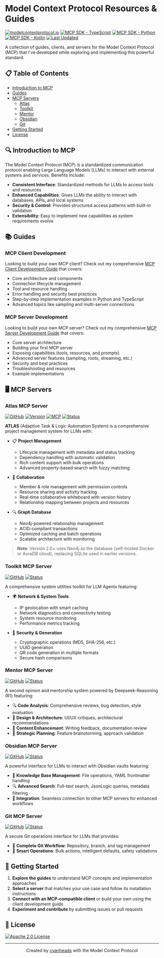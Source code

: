 # Model Context Protocol Resources & Guides

[![modelcontextprotocol.io](https://img.shields.io/badge/modelcontextprotocol.io-orange.svg)](https://modelcontextprotocol.io/)
[![MCP SDK - TypeScript](https://img.shields.io/badge/MCP%20SDK-TypeScript%201.6.1-blue.svg)](https://github.com/modelcontextprotocol/typescript-sdk)
[![MCP SDK - Python](https://img.shields.io/badge/MCP%20SDK-Python%201.3.0-blue.svg)](https://github.com/modelcontextprotocol/python-sdk) 
[![MCP SDK - Kotlin](https://img.shields.io/badge/MCP%20SDK-Kotlin%200.3.0-blue.svg)](https://github.com/modelcontextprotocol/kotlin-sdk)
[![Last Updated](https://img.shields.io/badge/Last%20Updated-March%202025-brightgreen.svg)]()

A collection of guides, clients, and servers for the Model Context Protocol (MCP) that I've developed while exploring and implementing this powerful standard.

## 📋 Table of Contents

- [Introduction to MCP](#introduction-to-mcp)
- [Guides](#guides)
- [MCP Servers](#mcp-servers)
  - [Atlas](#atlas-mcp-server)
  - [Toolkit](#toolkit-mcp-server)
  - [Mentor](#mentor-mcp-server)
  - [Obsidian](#obsidian-mcp-server)
  - [Git](#git-mcp-server)
- [Getting Started](#getting-started)
- [License](#license)

## 🔍 Introduction to MCP

The Model Context Protocol (MCP) is a standardized communication protocol enabling Large Language Models (LLMs) to interact with external systems and services. Benefits include:

- **Consistent Interface**: Standardized methods for LLMs to access tools and resources
- **Enhanced Capabilities**: Gives LLMs the ability to interact with databases, APIs, and local systems
- **Security & Control**: Provides structured access patterns with built-in validation
- **Extensibility**: Easy to implement new capabilities as system requirements evolve

## 📚 Guides

### MCP Client Development

Looking to build your own MCP client? Check out my comprehensive [MCP Client Development Guide](guides/mcp-client-development-guide.md) that covers:

- Core architecture and components
- Connection lifecycle management
- Tool and resource handling
- Error handling and security best practices
- Step-by-step implementation examples in Python and TypeScript
- Advanced topics like sampling and multi-server connections

### MCP Server Development

Looking to build your own MCP server? Check out my comprehensive [MCP Server Development Guide](guides/mcp-server-development-guide.md) that covers:

- Core server architecture
- Building your first MCP server
- Exposing capabilities (tools, resources, and prompts)
- Advanced server features (sampling, roots, streaming, etc.)
- Security and best practices
- Troubleshooting and resources
- Example implementations

## 🖥️ MCP Servers

### Atlas MCP Server

[![GitHub](https://img.shields.io/badge/GitHub-atlas--mcp--server-blue.svg)](https://github.com/cyanheads/atlas-mcp-server)
[![Version](https://img.shields.io/badge/Version-2.0.7-blue.svg)]()
[![MCP](https://img.shields.io/badge/MCP-1.6.1-green.svg)]()
[![Status](https://img.shields.io/badge/Status-Stable-blue.svg)]()

**ATLAS** (Adaptive Task & Logic Automation System) is a comprehensive project management system for LLMs with:

- 📋 **Project Management**
  - Lifecycle management with metadata and status tracking
  - Dependency handling with automatic validation
  - Rich content support with bulk operations
  - Advanced property-based search with fuzzy matching

- 🤝 **Collaboration**
  - Member & role management with permission controls
  - Resource sharing and activity tracking
  - Real-time collaborative whiteboard with version history
  - Relationship mapping between projects and resources

- 🔍 **Graph Database**
  - Neo4j-powered relationship management
  - ACID-compliant transactions
  - Optimized caching and batch operations
  - Scalable architecture with monitoring

> **Note**: Version 2.0+ uses Neo4j as the database (self-hosted Docker or AuraDB cloud), replacing SQLite used in earlier versions.

### Toolkit MCP Server

[![GitHub](https://img.shields.io/badge/GitHub-toolkit--mcp--server-blue.svg)](https://github.com/cyanheads/toolkit-mcp-server)
[![Status](https://img.shields.io/badge/Status-Stable-blue.svg)]()

A comprehensive system utilities toolkit for LLM Agents featuring:

- 🌍 **Network & System Tools**
  - IP geolocation with smart caching
  - Network diagnostics and connectivity testing
  - System resource monitoring
  - Performance metrics tracking

- 🔐 **Security & Generation**
  - Cryptographic operations (MD5, SHA-256, etc.)
  - UUID generation
  - QR code generation in multiple formats
  - Secure hash comparisons

### Mentor MCP Server

[![GitHub](https://img.shields.io/badge/GitHub-mentor--mcp--server-blue.svg)](https://github.com/cyanheads/mentor-mcp-server)
[![Status](https://img.shields.io/badge/Status-Stable-blue.svg)]()

A second opinion and mentorship system powered by Deepseek-Reasoning (R1) featuring:

- 🔍 **Code Analysis**: Comprehensive reviews, bug detection, style evaluation
- 🎨 **Design & Architecture**: UI/UX critiques, architectural recommendations
- 📝 **Content Enhancement**: Writing feedback, documentation review
- 🚀 **Strategic Planning**: Feature brainstorming, approach validation

### Obsidian MCP Server

[![GitHub](https://img.shields.io/badge/GitHub-obsidian--mcp--server-blue.svg)](https://github.com/cyanheads/obsidian-mcp-server)
[![Status](https://img.shields.io/badge/Status-Stable-blue.svg)]()

A powerful interface for LLMs to interact with Obsidian vaults featuring:

- 📝 **Knowledge Base Management**: File operations, YAML frontmatter handling
- 🔍 **Advanced Search**: Full-text search, JsonLogic queries, metadata filtering
- 🔄 **Integration**: Seamless connection to other MCP servers for enhanced workflows

### Git MCP Server

[![GitHub](https://img.shields.io/badge/GitHub-git--mcp--server-blue.svg)](https://github.com/cyanheads/git-mcp-server)
[![Status](https://img.shields.io/badge/Status-Beta-orange.svg)]()

A secure Git operations interface for LLMs that provides:

- 🔄 **Complete Git Workflow**: Repository, branch, and tag management
- 🚀 **Smart Operations**: Bulk actions, intelligent defaults, safety validations

## 🚀 Getting Started

1. **Explore the guides** to understand MCP concepts and implementation approaches
2. **Select a server** that matches your use case and follow its installation instructions
3. **Connect with an MCP-compatible client** or build your own using the client development guide
4. **Experiment and contribute** by submitting issues or pull requests

## 📄 License

[![Apache 2.0 License](https://img.shields.io/badge/License-Apache%202.0-blue.svg)](https://opensource.org/licenses/Apache-2.0)

---

<div align="center">
Created by <a href="https://github.com/cyanheads">cyanheads</a> with the Model Context Protocol
</div>
